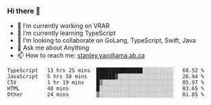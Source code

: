 ### Hi there 👋

- 🔭 I’m currently working on VRAR
- 🌱 I’m currently learning TypeScript
- 👯 I’m looking to collaborate on GoLang, TypeScript, Swift, Java
- 💬 Ask me about Anything
- 📫 How to reach me: stanley.yao@ama.ab.ca


<!--START_SECTION:waka-->
```text
TypeScript   13 hrs 25 mins  ███████████████░░░░░░░░░░   60.52 % 
JavaScript   5 hrs 58 mins   ██████▓░░░░░░░░░░░░░░░░░░   26.94 % 
CSV          1 hr 19 mins    █▒░░░░░░░░░░░░░░░░░░░░░░░   05.97 % 
HTML         48 mins         █░░░░░░░░░░░░░░░░░░░░░░░░   03.65 % 
Other        24 mins         ▒░░░░░░░░░░░░░░░░░░░░░░░░   01.85 % 
```
<!--END_SECTION:waka-->
